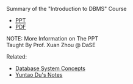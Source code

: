 Summary of the "Introduction to DBMS" Course
- [PPT](https://dasepeng.github.io/DBMS/DBMS.pptx)
- [PDF](https://dasepeng.github.io/DBMS/DBMS.pdf)    

NOTE: More Information on The PPT      
Taught By Prof. Xuan Zhou @ DaSE

Related: 
- [Database System Concepts](https://www.db-book.com/db7/slides-dir/index.html)
- [Yuntao Du's Notes](https://tech.zealscott.com/cs/db/)
